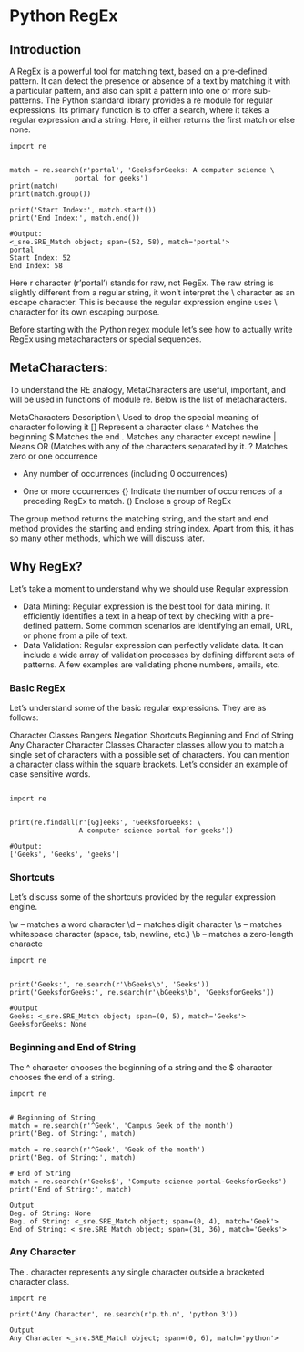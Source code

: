 # Python RegEx
## Introduction
A RegEx is a powerful tool for matching text, based on a pre-defined pattern. It can detect the presence or absence of a text by matching it with a particular pattern, and also can split a pattern into one or more sub-patterns. The Python standard library provides a re module for regular expressions. Its primary function is to offer a search, where it takes a regular expression and a string. Here, it either returns the first match or else none.

```
import re 


match = re.search(r'portal', 'GeeksforGeeks: A computer science \ 
				portal for geeks') 
print(match) 
print(match.group()) 

print('Start Index:', match.start()) 
print('End Index:', match.end()) 

#Output:
<_sre.SRE_Match object; span=(52, 58), match='portal'>
portal
Start Index: 52
End Index: 58
```
Here r character (r’portal’) stands for raw, not RegEx. The raw string is slightly different from a regular string, it won’t interpret the \ character as an escape character. This is because the regular expression engine uses \ character for its own escaping purpose.

Before starting with the Python regex module let’s see how to actually write RegEx using metacharacters or special sequences. 

## MetaCharacters:

To understand the RE analogy, MetaCharacters are useful, important, and will be used in functions of module re. Below is the list of metacharacters.

MetaCharacters	Description
\	Used to drop the special meaning of character following it
[]	Represent a character class
^	Matches the beginning
$	Matches the end
.	Matches any character except newline
|	Means OR (Matches with any of the characters separated by it.
?	Matches zero or one occurrence
*	Any number of occurrences (including 0 occurrences)
+	One or more occurrences
{}	Indicate the number of occurrences of a preceding RegEx to match.
()	Enclose a group of RegEx

The group method returns the matching string, and the start and end method provides the starting and ending string index. Apart from this, it has so many other methods, which we will discuss later.

## Why RegEx?

Let’s take a moment to understand why we should use Regular expression.

* Data Mining: Regular expression is the best tool for data mining. It efficiently identifies a text in a heap of text by checking with a pre-defined pattern. Some common scenarios are identifying an email, URL, or phone from a pile of text.
* Data Validation: Regular expression can perfectly validate data. It can include a wide array of validation processes by defining different sets of patterns. A few examples are validating phone numbers, emails, etc.

### Basic RegEx
Let’s understand some of the basic regular expressions. They are as follows:

Character Classes
Rangers
Negation
Shortcuts
Beginning and End of String
Any Character
Character Classes
Character classes allow you to match a single set of characters with a possible set of characters. You can mention a character class within the square brackets. Let’s consider an example of case sensitive words. 

```
   
import re 
  
  
print(re.findall(r'[Gg]eeks', 'GeeksforGeeks: \ 
                 A computer science portal for geeks'))

#Output:
['Geeks', 'Geeks', 'geeks']

```

### Shortcuts
Let’s discuss some of the shortcuts provided by the regular expression engine.

\w – matches a word character
\d – matches digit character
\s – matches whitespace character (space, tab, newline, etc.)
\b – matches a zero-length characte

```
import re 


print('Geeks:', re.search(r'\bGeeks\b', 'Geeks')) 
print('GeeksforGeeks:', re.search(r'\bGeeks\b', 'GeeksforGeeks')) 

#Output
Geeks: <_sre.SRE_Match object; span=(0, 5), match='Geeks'>
GeeksforGeeks: None

```

### Beginning and End of String
The ^ character chooses the beginning of a string and the $ character chooses the end of a string.

```
import re 


# Beginning of String 
match = re.search(r'^Geek', 'Campus Geek of the month') 
print('Beg. of String:', match) 

match = re.search(r'^Geek', 'Geek of the month') 
print('Beg. of String:', match) 

# End of String 
match = re.search(r'Geeks$', 'Compute science portal-GeeksforGeeks') 
print('End of String:', match) 

Output
Beg. of String: None
Beg. of String: <_sre.SRE_Match object; span=(0, 4), match='Geek'>
End of String: <_sre.SRE_Match object; span=(31, 36), match='Geeks'>

```

### Any Character
The . character represents any single character outside a bracketed character class.

```
import re 
  
print('Any Character', re.search(r'p.th.n', 'python 3'))

Output
Any Character <_sre.SRE_Match object; span=(0, 6), match='python'>

```   
